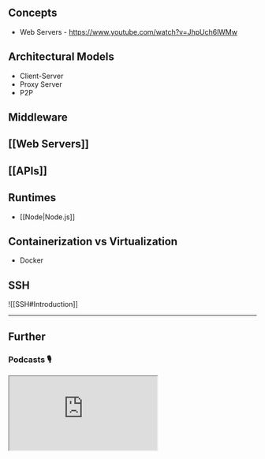 ## Concepts

- Web Servers - https://www.youtube.com/watch?v=JhpUch6lWMw

## Architectural Models

- Client-Server
- Proxy Server
- P2P

## Middleware

## [[Web Servers]]

## [[APIs]]

## Runtimes

- [[Node|Node.js]]

## Containerization vs Virtualization

- Docker

## SSH

![[SSH#Introduction]]

---
## Further

### Podcasts 🎙

<iframe src='https://podverse.fm/embed/player?episodeId=R9P9_oPJ1_8' title='Podverse Embed Player' class='pv-embed-player'>Syntax - Hosting &amp; Servers — Heroku, Now, Galaxy, Digital Ocean, Linode, Docker, Netlify and more!</iframe>
